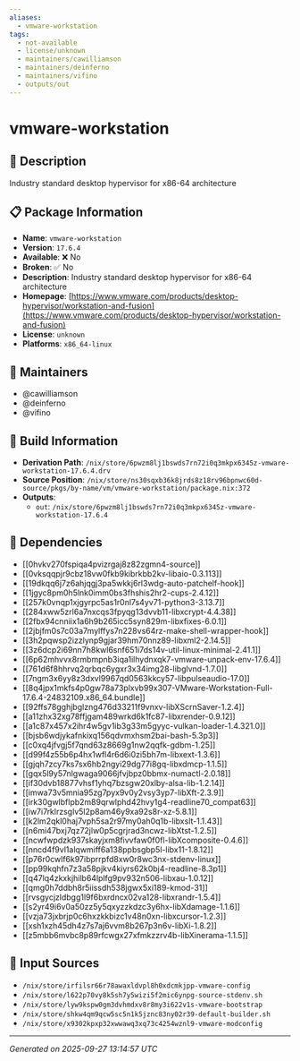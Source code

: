```yaml
---
aliases:
  - vmware-workstation
tags:
  - not-available
  - license/unknown
  - maintainers/cawilliamson
  - maintainers/deinferno
  - maintainers/vifino
  - outputs/out
---
```


# vmware-workstation

## 📝 Description

Industry standard desktop hypervisor for x86-64 architecture

## 📋 Package Information

- **Name**: `vmware-workstation`
- **Version**: `17.6.4`
- **Available**: ❌ No
- **Broken**: ✅ No
- **Description**: Industry standard desktop hypervisor for x86-64 architecture
- **Homepage**: [https://www.vmware.com/products/desktop-hypervisor/workstation-and-fusion](https://www.vmware.com/products/desktop-hypervisor/workstation-and-fusion)
- **License**: `unknown`
- **Platforms**: `x86_64-linux`
## 👥 Maintainers

- @cawilliamson
- @deinferno
- @vifino


## 🔧 Build Information

- **Derivation Path**: `/nix/store/6pwzm8lj1bswds7rn72i0q3mkpx6345z-vmware-workstation-17.6.4.drv`
- **Source Position**: `/nix/store/ns30sqxb36k8jrds8z18rv96bpnwc60d-source/pkgs/by-name/vm/vmware-workstation/package.nix:372`
- **Outputs**:
  - `out`:  `/nix/store/6pwzm8lj1bswds7rn72i0q3mkpx6345z-vmware-workstation-17.6.4`

## 🔗 Dependencies

- [[0hvkv270fspiqa4pvizrgaj8z82zgmn4-source]]
- [[0vksqqpjr9cbz18vw0fkb9kibrkbb2kv-libaio-0.3.113]]
- [[19dkqq6j7z6ahjqgj3pa5wkkj6rl3wdg-auto-patchelf-hook]]
- [[1jgyc8pm0h5lnk0imm0bs3fhshis2hr2-cups-2.4.12]]
- [[257k0vnqp1xjgyrpc5as1r0nl7s4yv71-python3-3.13.7]]
- [[284xww5zrl6a7nxcqs3fpyqg13dvvb11-libxcrypt-4.4.38]]
- [[2fbx94cnniix1a6h9b265icc5syn829m-libxfixes-6.0.1]]
- [[2jbjfm0s7c03a7mylffys7n228vs64rz-make-shell-wrapper-hook]]
- [[3h2pqwsp2izzlynp9gjar39hm70nnz89-libxml2-2.14.5]]
- [[3z6dcp2i69nn7h8kwl6snf651i7ds14v-util-linux-minimal-2.41.1]]
- [[6p62mhvvx8rmbmpnb3iqa1ilhydnxqk7-vmware-unpack-env-17.6.4]]
- [[761d6f8hhrvq2qrbqc6ygxr3x34img28-libglvnd-1.7.0]]
- [[7ngm3x6yy8z3dxvl9967qd0563kkcy57-libpulseaudio-17.0]]
- [[8q4jpx1mkfs4p0gw78a73plxvb99x307-VMware-Workstation-Full-17.6.4-24832109.x86_64.bundle]]
- [[92ffs78gghjbglzng476d33211f9vnxv-libXScrnSaver-1.2.4]]
- [[a11zhx32xg78ffjgam489wrkd6k1fc87-libxrender-0.9.12]]
- [[a1c87x457x2ihr4w5gv1ib3g33m5gyyc-vulkan-loader-1.4.321.0]]
- [[bjsb6wdjykafnkixq156qdvmxhsm2bai-bash-5.3p3]]
- [[c0xq4jfvgj5f7qnd63z8669g1nw2qqfk-gdbm-1.25]]
- [[d99f4z55b6p4hx1wfl4r6d6i0zi5bh7m-libxext-1.3.6]]
- [[gjqh7zcy7ks7sx6hb2ngyi29dg77i8gq-libxdmcp-1.1.5]]
- [[gqx5l9y57nlgwaga9066jfvjbpz0bbmx-numactl-2.0.18]]
- [[if30dvb18877vhsf1yhq7bzsgw20xlby-alsa-lib-1.2.14]]
- [[imwa73v5mnia95zg7pyx9v0y2vsy3yp7-libXft-2.3.9]]
- [[irk30gwlbflpb2m89qrwlphd42hvy1g4-readline70_compat63]]
- [[iw7i7rklrzsglv5l2p8am46y9xa92s8r-xz-5.8.1]]
- [[k2lm2qkl0haj7vph5sa2r97my0ah0q1b-libxslt-1.1.43]]
- [[n6mi47bxj7qz72jlw0p5cgrjrad3ncwz-libXtst-1.2.5]]
- [[ncwfwpdzk937skayjxm8fivvfaw0f0fl-libXcomposite-0.4.6]]
- [[nncd4f9vl1alqwmiff6a138ppbsgbp5l-libx11-1.8.12]]
- [[p76r0cwlf6k97ibprrpfd8xw0r8wc3nx-stdenv-linux]]
- [[pp99kqhfn7z3a58pjkv4kiyrs62k0bj4-readline-8.3p1]]
- [[q47lq4zkxkjhilb64lplfg9pv932n506-libxau-1.0.12]]
- [[qmg0h7ddbh8r5iissdh538jgwx5xi189-kmod-31]]
- [[rvsgycjzldbgg1l9f6bxrdncx02va128-libxrandr-1.5.4]]
- [[s2yr49i6v0a50zz5y5qxyzzkdzc3y6hx-libXdamage-1.1.6]]
- [[vzja73jxbrjp0c6hxzkkbizc1v48n0xn-libxcursor-1.2.3]]
- [[xsh1xzh45dh4z7s7aj6vvm8b267p3n6v-libXi-1.8.2]]
- [[z5mbb6mvbc8p89rfcwgx27xfmkzzrv4b-libXinerama-1.1.5]]

## 📁 Input Sources

- `/nix/store/irfilsr66r78awaxldvpl8h0xdcmkjpp-vmware-config`
- `/nix/store/l622p70vy8k5sh7y5wizi5f2mic6ynpg-source-stdenv.sh`
- `/nix/store/lyw9kspw0gm3dvhmdxv8r8my3i622v1s-vmware-bootstrap`
- `/nix/store/shkw4qm9qcw5sc5n1k5jznc83ny02r39-default-builder.sh`
- `/nix/store/x9302kpxp32xwwawq3xq73c4254wznl9-vmware-modconfig`

---
*Generated on 2025-09-27 13:14:57 UTC*
